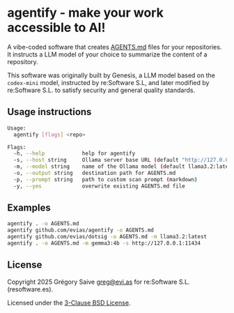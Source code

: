 # agentify - make your work accessible to AI!

A vibe-coded software that creates [AGENTS.md][link] files for your repositories.
It instructs a LLM model of your choice to summarize the content of a repository.

This software was originally built by Genesìs, a LLM model based on
the `codex-mini` model, instructed by re:Software S.L, and later modified
by re:Software S.L. to satisfy security and general quality standards.

## Usage instructions

```bash
Usage:
  agentify [flags] <repo>

Flags:
  -h, --help            help for agentify
  -s, --host string     Ollama server base URL (default "http://127.0.0.1:11434")
  -m, --model string    name of the Ollama model (default llama3.2:latest)
  -o, --output string   destination path for AGENTS.md
  -p, --prompt string   path to custom scan prompt (markdown)
  -y, --yes             overwrite existing AGENTS.md file
```

## Examples

```bash
agentify . -o AGENTS.md
agentify github.com/evias/agentify -o AGENTS.md
agentify github.com/evias/dotsig -o AGENTS.md -m llama3.2:latest
agentify . -o AGENTS.md -m gemma3:4b -s http://127.0.0.1:11434
```

## License

Copyright 2025 Grégory Saive <greg@evi.as> for re:Software S.L. (resoftware.es).

Licensed under the [3-Clause BSD License](./LICENSE).

[link]: https://agents.md
